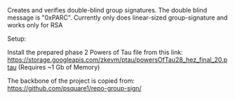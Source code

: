 Creates and verifies double-blind group signatures. The double blind message is "0xPARC". Currently only does linear-sized group-signature and works only for RSA


Setup:

Install the prepared phase 2 Powers of Tau file from this link: https://storage.googleapis.com/zkevm/ptau/powersOfTau28_hez_final_20.ptau (Requires ~1 Gb of Memory)

The backbone of the project is copied from: https://github.com/psquare1/repo-group-sign/
